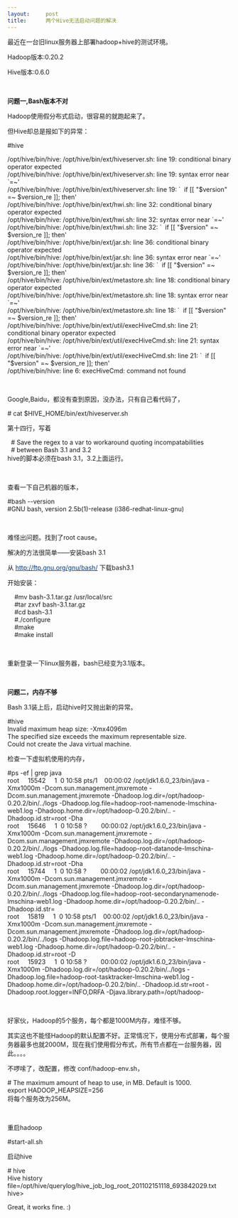 ```yaml
---
layout:     post
title:      两个Hive无法启动问题的解决
---
```

<div id="article_content" class="article_content clearfix csdn-tracking-statistics" data-pid="blog" data-mod="popu_307" data-dsm="post">
								            <link rel="stylesheet" href="https://csdnimg.cn/release/phoenix/template/css/ck_htmledit_views-f76675cdea.css">
						<div class="htmledit_views" id="content_views">
                
<p>最近在一台旧linux服务器上部署hadoop+hive的测试环境。</p>
<p>Hadoop版本:0.20.2</p>
<p>Hive版本:0.6.0</p>
<p> </p>
<p><strong>问题一,Bash版本不对</strong></p>
<p>Hadoop使用假分布式启动，很容易的就跑起来了。</p>
<p>但Hive却总是报如下的异常：</p>
<p>#hive</p>
/opt/hive/bin/hive: /opt/hive/bin/ext/hiveserver.sh: line 19: conditional binary operator expected<br>
/opt/hive/bin/hive: /opt/hive/bin/ext/hiveserver.sh: line 19: syntax error near `=~'<br>
/opt/hive/bin/hive: /opt/hive/bin/ext/hiveserver.sh: line 19: `  if [[ "$version" =~ $version_re ]]; then'<br>
/opt/hive/bin/hive: /opt/hive/bin/ext/hwi.sh: line 32: conditional binary operator expected<br>
/opt/hive/bin/hive: /opt/hive/bin/ext/hwi.sh: line 32: syntax error near `=~'<br>
/opt/hive/bin/hive: /opt/hive/bin/ext/hwi.sh: line 32: `  if [[ "$version" =~ $version_re ]]; then'<br>
/opt/hive/bin/hive: /opt/hive/bin/ext/jar.sh: line 36: conditional binary operator expected<br>
/opt/hive/bin/hive: /opt/hive/bin/ext/jar.sh: line 36: syntax error near `=~'<br>
/opt/hive/bin/hive: /opt/hive/bin/ext/jar.sh: line 36: `  if [[ "$version" =~ $version_re ]]; then'<br>
/opt/hive/bin/hive: /opt/hive/bin/ext/metastore.sh: line 18: conditional binary operator expected<br>
/opt/hive/bin/hive: /opt/hive/bin/ext/metastore.sh: line 18: syntax error near `=~'<br>
/opt/hive/bin/hive: /opt/hive/bin/ext/metastore.sh: line 18: `  if [[ "$version" =~ $version_re ]]; then'<br>
/opt/hive/bin/hive: /opt/hive/bin/ext/util/execHiveCmd.sh: line 21: conditional binary operator expected<br>
/opt/hive/bin/hive: /opt/hive/bin/ext/util/execHiveCmd.sh: line 21: syntax error near `=~'<br>
/opt/hive/bin/hive: /opt/hive/bin/ext/util/execHiveCmd.sh: line 21: `  if [[ "$version" =~ $version_re ]]; then'<br>
/opt/hive/bin/hive: line 6: execHiveCmd: command not found
<p> </p>
<p>Google,Baidu，都没有查到原因，没办法，只有自己看代码了，</p>
<p># cat $HIVE_HOME/bin/ext/hiveserver.sh</p>
<p>第十四行，写着</p>
<p>  # Save the regex to a var to workaround quoting incompatabilities<br>
  # between Bash 3.1 and 3.2<br>
hive的脚本必须在bash 3.1，3.2上面运行。</p>
<p> </p>
<p>查看一下自己机器的版本，</p>
<p>#bash --version<br>
#GNU bash, version 2.5b(1)-release (i386-redhat-linux-gnu)</p>
<p> </p>
<p>难怪出问题。找到了root cause。</p>
<p>解决的方法很简单——安装bash 3.1</p>
<p>从 <a href="http://ftp.gnu.org/gnu/bash/" rel="nofollow"><span style="color:#013b87;">http://ftp.gnu.org/gnu/bash/</span></a> 下载bash3.1</p>
<p>开始安装：</p>
<p>    #mv bash-3.1.tar.gz /usr/local/src<br>
    #tar zxvf bash-3.1.tar.gz<br>
    #cd bash-3.1<br>
    #./configure<br>
    #make<br>
    #make install</p>
<p> </p>
<p>重新登录一下linux服务器，bash已经变为3.1版本。</p>
<p> </p>
<p><strong>问题二，内存不够</strong></p>
<p>Bash 3.1装上后，启动hive时又抛出新的异常。</p>
<p>#hive<br>
Invalid maximum heap size: -Xmx4096m<br>
The specified size exceeds the maximum representable size.<br>
Could not create the Java virtual machine.<br></p>
<p>检查一下虚拟机使用的内存，</p>
<p>#ps -ef | grep java<br>
root     15542     1  0 10:58 pts/1    00:00:02 /opt/jdk1.6.0_23/bin/java -Xmx1000m -Dcom.sun.management.jmxremote -Dcom.sun.management.jmxremote -Dhadoop.log.dir=/opt/hadoop-0.20.2/bin/../logs -Dhadoop.log.file=hadoop-root-namenode-lmschina-web1.log
 -Dhadoop.home.dir=/opt/hadoop-0.20.2/bin/.. -Dhadoop.id.str=root -Dha<br>
root     15646     1  0 10:58 ?        00:00:02 /opt/jdk1.6.0_23/bin/java -Xmx1000m -Dcom.sun.management.jmxremote -Dcom.sun.management.jmxremote -Dhadoop.log.dir=/opt/hadoop-0.20.2/bin/../logs
 -Dhadoop.log.file=hadoop-root-datanode-lmschina-web1.log -Dhadoop.home.dir=/opt/hadoop-0.20.2/bin/.. -Dhadoop.id.str=root -Dha<br>
root     15744     1  0 10:58 ?        00:00:02 /opt/jdk1.6.0_23/bin/java -Xmx1000m -Dcom.sun.management.jmxremote -Dcom.sun.management.jmxremote -Dhadoop.log.dir=/opt/hadoop-0.20.2/bin/../logs
 -Dhadoop.log.file=hadoop-root-secondarynamenode-lmschina-web1.log -Dhadoop.home.dir=/opt/hadoop-0.20.2/bin/.. -Dhadoop.id.str=<br>
root     15819     1  0 10:58 pts/1    00:00:02 /opt/jdk1.6.0_23/bin/java -Xmx1000m -Dcom.sun.management.jmxremote -Dcom.sun.management.jmxremote -Dhadoop.log.dir=/opt/hadoop-0.20.2/bin/../logs -Dhadoop.log.file=hadoop-root-jobtracker-lmschina-web1.log
 -Dhadoop.home.dir=/opt/hadoop-0.20.2/bin/.. -Dhadoop.id.str=root -D<br>
root     15923     1  0 10:58 ?        00:00:02 /opt/jdk1.6.0_23/bin/java -Xmx1000m -Dhadoop.log.dir=/opt/hadoop-0.20.2/bin/../logs -Dhadoop.log.file=hadoop-root-tasktracker-lmschina-web1.log
 -Dhadoop.home.dir=/opt/hadoop-0.20.2/bin/.. -Dhadoop.id.str=root -Dhadoop.root.logger=INFO,DRFA -Djava.library.path=/opt/hadoop-</p>
<p> </p>
<p>好家伙，Hadoop的5个服务，每个都是1000M内存，难怪不够。</p>
<p>其实这也不能怪Hadoop的默认配置不好。正常情况下，使用分布式部署，每个服务器最多也就2000M，现在我们使用假分布式，所有节点都在一台服务器，因此。。。。</p>
<p>不啰嗦了，改配置，修改 conf/hadoop-env.sh，</p>
<p># The maximum amount of heap to use, in MB. Default is 1000.<br>
export HADOOP_HEAPSIZE=256<br>
将每个服务改为256M。</p>
<p> </p>
<p>重启hadoop</p>
<p>#start-all.sh</p>
<p>启动hive</p>
<p># hive<br>
Hive history file=/opt/hive/querylog/hive_job_log_root_201102151118_693842029.txt<br>
hive&gt;<br></p>
<p>Great, it works fine. :)</p>
            </div>
                </div>